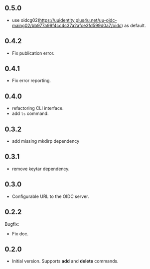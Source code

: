 
0.5.0
-----
- use oidcg02(https://uuidentity.plus4u.net/uu-oidc-maing02/bb977a99f4cc4c37a2afce3fd599d0a7/oidc) as default.

0.4.2
-----
- Fix publication error.

0.4.1
-----
- Fix error reporting.

0.4.0
-----
- refactoring CLI interface.
- add `ls` command.


0.3.2
-----
- add missing mkdirp dependency

0.3.1
-----
- remove keytar dependency. 

0.3.0
-----
- Configurable URL to the OIDC server.

0.2.2
-----

Bugfix:
- Fix doc.


0.2.0
-----
- Initial version. Supports **add** and **delete** commands.

